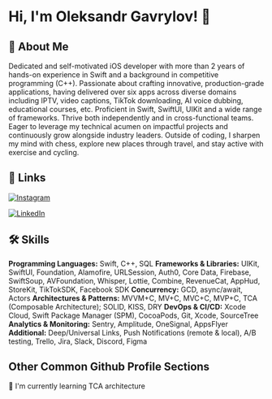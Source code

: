 
# Hi, I'm Oleksandr Gavrylov! 👋


## 🚀 About Me
Dedicated and self-motivated iOS developer with more than 2 years of hands-on experience in Swift and a background in competitive programming (C++). Passionate about crafting innovative, production-grade applications, having delivered over six apps across diverse domains including IPTV, video captions, TikTok downloading, AI voice dubbing, educational courses, etc. Proficient in Swift, SwiftUI, UIKit and a wide range of frameworks. Thrive both independently and in cross-functional teams. Eager to leverage my technical acumen on impactful projects and continuously grow alongside industry leaders. Outside of coding, I sharpen my mind with chess, explore new places through travel, and stay
active with exercise and cycling.


## 🔗 Links
[![Instagram](https://img.shields.io/badge/Instagram-%23E4405F.svg?logo=Instagram&logoColor=white)](https://www.instagram.com/nelomany/)

[![LinkedIn](https://custom-icon-badges.demolab.com/badge/LinkedIn-0A66C2?logo=linkedin-white&logoColor=fff)](https://www.linkedin.com/in/oleksandr-gavrylov/)

## 🛠 Skills
**Programming Languages:** Swift, C++, SQL
**Frameworks & Libraries:** UIKit, SwiftUI, Foundation, Alamofire, URLSession, Auth0, Core Data, Firebase,
SwiftSoup, AVFoundation, Whisper, Lottie, Combine, RevenueCat, AppHud, StoreKit, TikTokSDK, Facebook
SDK
**Concurrency:** GCD, async/await, Actors
**Architectures & Patterns:** MVVM+C, MV+C, MVC+C, MVP+C, TCA (Composable Architecture);
SOLID, KISS, DRY
**DevOps & CI/CD:** Xcode Cloud, Swift Package Manager (SPM), CocoaPods, Git, Xcode, SourceTree
**Analytics & Monitoring:** Sentry, Amplitude, OneSignal, AppsFlyer
**Additional:** Deep/Universal Links, Push Notifications (remote & local), A/B testing, Trello, Jira, Slack,
Discord, Figma

## Other Common Github Profile Sections
🧠 I'm currently learning TCA architecture


<!---
AlexN0Y/AlexN0Y is a ✨ special ✨ repository because its `README.md` (this file) appears on your GitHub profile.
You can click the Preview link to take a look at your changes.
--->
